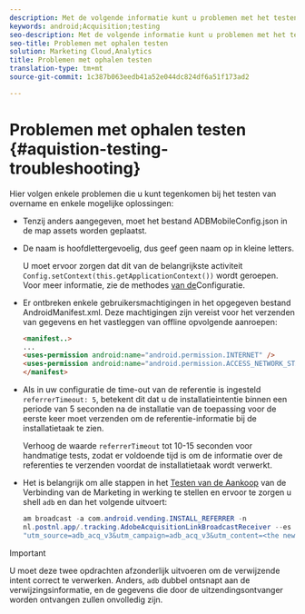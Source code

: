 ```yaml
---
description: Met de volgende informatie kunt u problemen met het testen van overnames oplossen.
keywords: android;Acquisition;testing
seo-description: Met de volgende informatie kunt u problemen met het testen van overnames oplossen.
seo-title: Problemen met ophalen testen
solution: Marketing Cloud,Analytics
title: Problemen met ophalen testen
translation-type: tm+mt
source-git-commit: 1c387b063eedb41a52e044dc824df6a51f173ad2

---
```



# Problemen met ophalen testen {#aquistion-testing-troubleshooting}

Hier volgen enkele problemen die u kunt tegenkomen bij het testen van overname en enkele mogelijke oplossingen:

* Tenzij anders aangegeven, moet het bestand ADBMobileConfig.json in de map assets worden geplaatst.

* De naam is hoofdlettergevoelig, dus geef geen naam op in kleine letters.

   U moet ervoor zorgen dat dit van de belangrijkste activiteit `Config.setContext(this.getApplicationContext())` wordt geroepen. Voor meer informatie, zie de methodes [van de](https://docs.adobe.com/content/help/en/mobile-services/android/configuration-android/methods.html)Configuratie.

* Er ontbreken enkele gebruikersmachtigingen in het opgegeven bestand AndroidManifest.xml. Deze machtigingen zijn vereist voor het verzenden van gegevens en het vastleggen van offline opvolgende aanroepen:

   ```html
   <manifest..>
   ... 
   <uses-permission android:name="android.permission.INTERNET" />
   <uses-permission android:name="android.permission.ACCESS_NETWORK_STATE" />
   </manifest>
   ```

* Als in uw configuratie de time-out van de referentie is ingesteld `referrerTimeout: 5`, betekent dit dat u de installatieintentie binnen een periode van 5 seconden na de installatie van de toepassing voor de eerste keer moet verzenden om de referentie-informatie bij de installatietaak te zien.

   Verhoog de waarde `referrerTimeout` tot 10-15 seconden voor handmatige tests, zodat er voldoende tijd is om de informatie over de referenties te verzenden voordat de installatietaak wordt verwerkt.

* Het is belangrijk om alle stappen in het [Testen van de Aankoop](https://docs.adobe.com/content/help/en/mobile-services/android/acquisition-android/t-testing-marketing-link-acquisition.html) van de Verbinding van de Marketing in werking te stellen en ervoor te zorgen u shell `adb` en dan het volgende uitvoert:

   ```java
   am broadcast -a com.android.vending.INSTALL_REFERRER -n 
   nl.postnl.app/.tracking.AdobeAcquisitionLinkBroadcastReceiver --es "referrer"
   "utm_source=adb_acq_v3&utm_campaign=adb_acq_v3&utm_content=<the newly generated id at step #7>"
   ```

>[!IMPORTANT]
>
>U moet deze twee opdrachten afzonderlijk uitvoeren om de verwijzende intent correct te verwerken.  Anders, `adb` dubbel ontsnapt aan de verwijzingsinformatie, en de gegevens die door de uitzendingsontvanger worden ontvangen zullen onvolledig zijn.

